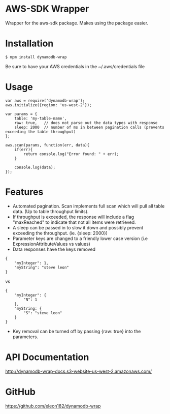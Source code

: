 # AWS-SDK Wrapper
Wrapper for the aws-sdk package. Makes using the package easier.

# Installation
```
$ npm install dynamodb-wrap
```
Be sure to have your AWS credentials in the ~/.aws/credentials file

# Usage
```
var aws = require('dynamodb-wrap');
aws.initialize({region: 'us-west-2'});

var params = {
    table: 'my-table-name',
    raw: true,   // does not parse out the data types with response
    sleep: 2000  // number of ms in between pagination calls (prevents exceeding the table throughput)
};

aws.scan(params, function(err, data){
    if(err){
        return console.log("Error found: " + err);
    }

    console.log(data);
});

```

# Features
- Automated pagination. Scan implements full scan which will pull all table data. (Up to table throughput limits).
- If throughput is exceeded, the response will include a flag "maxReached" to indicate that not all items were retrieved.
- A sleep can be passed in to slow it down and possibly prevent exceeding the throughput. (ie. {sleep: 2000})
- Parameter keys are changed to a friendly lower case version (i.e  ExpressionAttributeValues vs values)
- Data responses have the keys removed

```
{
    "myInteger": 1,
    "myString": "steve leon"
}
```

vs

```
{
    "myInteger": {
        "N": 1
    },
    "myString: {
        "S": "steve leon"
    }
}
```

- Key removal can be turned off by passing {raw: true} into the parameters.

# API Documentation
http://dynamodb-wrap-docs.s3-website-us-west-2.amazonaws.com/

# GitHub
https://github.com/eleon182/dynamodb-wrap



